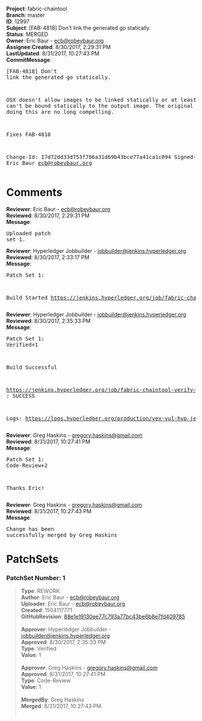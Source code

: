 <strong>Project</strong>: fabric-chaintool</br><strong>Branch</strong>: master<br><strong>ID</strong>: 12997<br><strong>Subject</strong>: [FAB-4818] Don't link the generated go statically.<br><strong>Status</strong>: MERGED<br><strong>Owner</strong>: Eric Baur - ecb@robeybaur.org<br><strong>Assignee</strong>:<strong>Created</strong>: 8/30/2017, 2:29:31 PM<br><strong>LastUpdated</strong>: 8/31/2017, 10:27:43 PM<br><strong>CommitMessage</strong>:<br><pre>[FAB-4818] Don't link the generated go statically.

OSX doesn't allow images to be linked statically or at least libgcc can't be bound statically to the output image. The original reasons for doing this are no long compelling.

Fixes FAB-4818

Change-Id: I7d72dd33d753f786a31d69b43bce77a41ca1c094
Signed-off-by: Eric Baur <ecb@robeybaur.org>
</pre><h1>Comments</h1><strong>Reviewer</strong>: Eric Baur - ecb@robeybaur.org<br><strong>Reviewed</strong>: 8/30/2017, 2:29:31 PM<br><strong>Message</strong>: <pre>Uploaded patch set 1.</pre><strong>Reviewer</strong>: Hyperledger Jobbuilder - jobbuilder@jenkins.hyperledger.org<br><strong>Reviewed</strong>: 8/30/2017, 2:33:17 PM<br><strong>Message</strong>: <pre>Patch Set 1:

Build Started https://jenkins.hyperledger.org/job/fabric-chaintool-verify-x86_64/87/</pre><strong>Reviewer</strong>: Hyperledger Jobbuilder - jobbuilder@jenkins.hyperledger.org<br><strong>Reviewed</strong>: 8/30/2017, 2:35:33 PM<br><strong>Message</strong>: <pre>Patch Set 1: Verified+1

Build Successful 

https://jenkins.hyperledger.org/job/fabric-chaintool-verify-x86_64/87/ : SUCCESS

Logs: https://logs.hyperledger.org/production/vex-yul-hyp-jenkins-1/fabric-chaintool-verify-x86_64/87</pre><strong>Reviewer</strong>: Greg Haskins - gregory.haskins@gmail.com<br><strong>Reviewed</strong>: 8/31/2017, 10:27:41 PM<br><strong>Message</strong>: <pre>Patch Set 1: Code-Review+2

Thanks Eric!</pre><strong>Reviewer</strong>: Greg Haskins - gregory.haskins@gmail.com<br><strong>Reviewed</strong>: 8/31/2017, 10:27:43 PM<br><strong>Message</strong>: <pre>Change has been successfully merged by Greg Haskins</pre><h1>PatchSets</h1><h3>PatchSet Number: 1</h3><blockquote><strong>Type</strong>: REWORK<br><strong>Author</strong>: Eric Baur - ecb@robeybaur.org<br><strong>Uploader</strong>: Eric Baur - ecb@robeybaur.org<br><strong>Created</strong>: 1504117771<br><strong>GitHubRevision</strong>: [88e1e19130ee77c793a77bc43be6b8e7fd409785](https://github.com/hyperledger/fabric-chaintool/commit/88e1e19130ee77c793a77bc43be6b8e7fd409785)<br><br><strong>Approver</strong>: Hyperledger Jobbuilder - jobbuilder@jenkins.hyperledger.org<br><strong>Approved</strong>: 8/30/2017, 2:35:33 PM<br><strong>Type</strong>: Verified<br><strong>Value</strong>: 1<br><br><strong>Approver</strong>: Greg Haskins - gregory.haskins@gmail.com<br><strong>Approved</strong>: 8/31/2017, 10:27:41 PM<br><strong>Type</strong>: Code-Review<br><strong>Value</strong>: 1<br><br><strong>MergedBy</strong>: Greg Haskins<br><strong>Merged</strong>: 8/31/2017, 10:27:43 PM<br><br></blockquote>